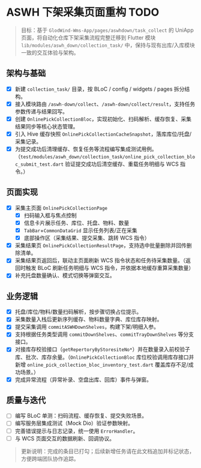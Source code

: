 # ASWH 下架采集页面重构 TODO

> 目标：基于 `GlodWind-Wms-App/pages/aswhdown/task_collect` 的 UniApp 页面，将自动化仓库下架采集流程完整迁移到 Flutter 模块 `lib/modules/aswh_down/collection_task/` 中，保持与现有出库/入库模块一致的交互体验与架构。

## 架构与基础
- [x] 新建 `collection_task/` 目录，按 BLoC / config / widgets / pages 拆分结构。
- [x] 接入模块路由 `/aswh-down/collect`、`/aswh-down/collect/result`，支持任务参数传递与结果回写。
- [x] 创建 `OnlinePickCollectionBloc`，实现初始化、扫码解析、缓存恢复、采集结果同步等核心状态管理。
- [x] 引入 Hive 缓存快照 `OnlinePickCollectionCacheSnapshot`，落库库位/托盘/采集记录。
- [x] 为提交成功后清理缓存、恢复任务等流程编写集成测试用例。（`test/modules/aswh_down/collection_task/online_pick_collection_bloc_submit_test.dart` 验证提交成功后清空缓存、重载任务明细与 WCS 指令。）

## 页面实现
- [x] 采集主页面 `OnlinePickCollectionPage`
  - [x] 扫码输入框与焦点控制
  - [x] 信息卡片展示任务、库位、托盘、物料、数量
  - [x] `TabBar`+`CommonDataGrid` 显示任务列表/正在采集
  - [x] 底部操作区（采集结果、提交采集、跳转 WCS 指令）
- [x] 采集结果页 `OnlinePickCollectionResultPage`，支持选中批量删除并回传删除清单。
- [x] 采集结果页返回后，联动主页面刷新 WCS 指令状态和任务待采集数量。（返回时触发 BLoC 刷新任务明细与 WCS 指令，并依据本地缓存重算采集数量）
- [x] 补充托盘数量确认、模式切换等弹窗交互。

## 业务逻辑
- [x] 托盘/库位/物料/数量扫码解析，按步骤切换占位提示。
- [x] 采集数量入栈后更新序列缓存、物料数量字典、库位库存映射。
- [x] 提交采集调用 `commitASWHDownShelves`，构建下架/明细入参。
- [x] 支持根据任务类型调用 `commitDownShelves`、`commitTrayDownShelves` 等分支接口。
- [x] 对接库存校验接口（`getRepertoryByStoresiteNo*`）并在数量录入前校验子库、批次、库存余量。（`OnlinePickCollectionBloc` 库位校验调用库存接口并新增 `online_pick_collection_bloc_inventory_test.dart` 覆盖库存不足/成功场景。）
- [x] 完成异常流程（异常补录、空盘出库、回库）事件与弹窗。

## 质量与迭代
- [ ] 编写 BLoC 单测：扫码流程、缓存恢复、提交失败场景。
- [ ] 编写服务层集成测试（Mock Dio）验证参数映射。
- [ ] 完善错误提示与日志记录，统一使用 `ErrorHandler`。
- [ ] 与 WCS 页面交互的数据刷新、回调协议。

> 更新说明：完成的条目已打勾；后续新增任务请在此文档追加并标记状态，方便跨端团队协作追踪。
